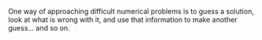 One way of approaching difficult numerical problems is to guess a
solution, look at what is wrong with it, and use that information to
make another guess... and so on.
